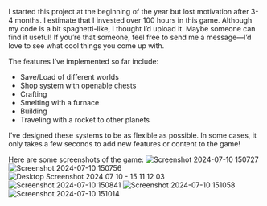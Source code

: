 I started this project at the beginning of the year but lost motivation after 3-4 months. I estimate that I invested over 100 hours in this game. Although my code is a bit spaghetti-like, I thought I’d upload it. Maybe someone can find it useful! If you’re that someone, feel free to send me a message—I’d love to see what cool things you come up with.

The features I’ve implemented so far include:
- Save/Load of different worlds
- Shop system with openable chests
- Crafting
- Smelting with a furnace
- Building
- Traveling with a rocket to other planets

I’ve designed these systems to be as flexible as possible. In some cases, it only takes a few seconds to add new features or content to the game!

Here are some screenshots of the game:
![Screenshot 2024-07-10 150727](https://github.com/Stoniye/Godot-mobile-top-down-survival-game/assets/81874364/c5af66c0-9b71-4582-9577-d0ed86d5f1ba)
![Screenshot 2024-07-10 150756](https://github.com/Stoniye/Godot-mobile-top-down-survival-game/assets/81874364/4cc39eab-1af3-46a8-989e-6dce4ec6fc2d)
![Desktop Screenshot 2024 07 10 - 15 11 12 03](https://github.com/Stoniye/Godot-mobile-top-down-survival-game/assets/81874364/2c345d7e-0775-4810-9eec-8b944ffc265b)
![Screenshot 2024-07-10 150841](https://github.com/Stoniye/Godot-mobile-top-down-survival-game/assets/81874364/de1ba675-c472-4a45-a321-6472d85ad8f0)
![Screenshot 2024-07-10 151058](https://github.com/Stoniye/Godot-mobile-top-down-survival-game/assets/81874364/833ab63b-1b2a-40f3-8046-91fdf1744f07)
![Screenshot 2024-07-10 151014](https://github.com/Stoniye/Godot-mobile-top-down-survival-game/assets/81874364/dd706005-322f-4161-9cb1-428ae356e8a4)
